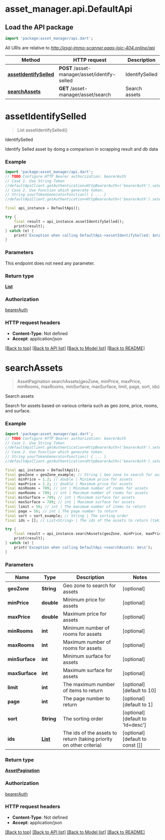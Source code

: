 # asset_manager.api.DefaultApi

## Load the API package
```dart
import 'package:asset_manager/api.dart';
```

All URIs are relative to *http://esgi-immo-scanner.paas-loic-404.online/api*

Method | HTTP request | Description
------------- | ------------- | -------------
[**assetIdentifySelled**](DefaultApi.md#assetidentifyselled) | **POST** /asset-manager/asset/identify-selled | IdentifySelled
[**searchAssets**](DefaultApi.md#searchassets) | **GET** /asset-manager/asset/search | Search assets


# **assetIdentifySelled**
> List<Asset> assetIdentifySelled()

IdentifySelled

Identify Selled asset by doing a comparison in scrapping result and db data

### Example
```dart
import 'package:asset_manager/api.dart';
// TODO Configure HTTP Bearer authorization: bearerAuth
// Case 1. Use String Token
//defaultApiClient.getAuthentication<HttpBearerAuth>('bearerAuth').setAccessToken('YOUR_ACCESS_TOKEN');
// Case 2. Use Function which generate token.
// String yourTokenGeneratorFunction() { ... }
//defaultApiClient.getAuthentication<HttpBearerAuth>('bearerAuth').setAccessToken(yourTokenGeneratorFunction);

final api_instance = DefaultApi();

try {
    final result = api_instance.assetIdentifySelled();
    print(result);
} catch (e) {
    print('Exception when calling DefaultApi->assetIdentifySelled: $e\n');
}
```

### Parameters
This endpoint does not need any parameter.

### Return type

[**List<Asset>**](Asset.md)

### Authorization

[bearerAuth](../README.md#bearerAuth)

### HTTP request headers

 - **Content-Type**: Not defined
 - **Accept**: application/json

[[Back to top]](#) [[Back to API list]](../README.md#documentation-for-api-endpoints) [[Back to Model list]](../README.md#documentation-for-models) [[Back to README]](../README.md)

# **searchAssets**
> AssetPagination searchAssets(geoZone, minPrice, maxPrice, minRooms, maxRooms, minSurface, maxSurface, limit, page, sort, ids)

Search assets

Search for assets based on various criteria such as geo zone, price, rooms, and surface.

### Example
```dart
import 'package:asset_manager/api.dart';
// TODO Configure HTTP Bearer authorization: bearerAuth
// Case 1. Use String Token
//defaultApiClient.getAuthentication<HttpBearerAuth>('bearerAuth').setAccessToken('YOUR_ACCESS_TOKEN');
// Case 2. Use Function which generate token.
// String yourTokenGeneratorFunction() { ... }
//defaultApiClient.getAuthentication<HttpBearerAuth>('bearerAuth').setAccessToken(yourTokenGeneratorFunction);

final api_instance = DefaultApi();
final geoZone = geoZone_example; // String | Geo zone to search for assets
final minPrice = 1.2; // double | Minimum price for assets
final maxPrice = 1.2; // double | Maximum price for assets
final minRooms = 789; // int | Minimum number of rooms for assets
final maxRooms = 789; // int | Maximum number of rooms for assets
final minSurface = 789; // int | Minimum surface for assets
final maxSurface = 789; // int | Maximum surface for assets
final limit = 56; // int | The maximum number of items to return
final page = 56; // int | The page number to return
final sort = sort_example; // String | The sorting order
final ids = []; // List<String> | The ids of the assets to return (taking priority on other criteria)

try {
    final result = api_instance.searchAssets(geoZone, minPrice, maxPrice, minRooms, maxRooms, minSurface, maxSurface, limit, page, sort, ids);
    print(result);
} catch (e) {
    print('Exception when calling DefaultApi->searchAssets: $e\n');
}
```

### Parameters

Name | Type | Description  | Notes
------------- | ------------- | ------------- | -------------
 **geoZone** | **String**| Geo zone to search for assets | [optional] 
 **minPrice** | **double**| Minimum price for assets | [optional] 
 **maxPrice** | **double**| Maximum price for assets | [optional] 
 **minRooms** | **int**| Minimum number of rooms for assets | [optional] 
 **maxRooms** | **int**| Maximum number of rooms for assets | [optional] 
 **minSurface** | **int**| Minimum surface for assets | [optional] 
 **maxSurface** | **int**| Maximum surface for assets | [optional] 
 **limit** | **int**| The maximum number of items to return | [optional] [default to 10]
 **page** | **int**| The page number to return | [optional] [default to 1]
 **sort** | **String**| The sorting order | [optional] [default to 'Id+desc']
 **ids** | [**List<String>**](String.md)| The ids of the assets to return (taking priority on other criteria) | [optional] [default to const []]

### Return type

[**AssetPagination**](AssetPagination.md)

### Authorization

[bearerAuth](../README.md#bearerAuth)

### HTTP request headers

 - **Content-Type**: Not defined
 - **Accept**: application/json

[[Back to top]](#) [[Back to API list]](../README.md#documentation-for-api-endpoints) [[Back to Model list]](../README.md#documentation-for-models) [[Back to README]](../README.md)

